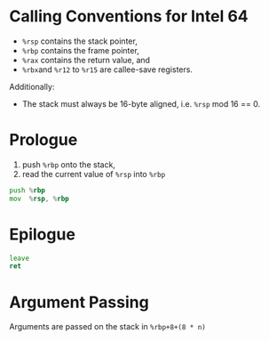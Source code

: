 <!--
     Copyright 2018, Data61
     Commonwealth Scientific and Industrial Research Organisation (CSIRO)
     ABN 41 687 119 230.

     This software may be distributed and modified according to the terms of
     the BSD 2-Clause license. Note that NO WARRANTY is provided.
     See "LICENSE_BSD2.txt" for details.

     @TAG(DATA61_BSD)
-->
# Calling Conventions for Intel 64

* `%rsp` contains the stack pointer,
* `%rbp` contains the frame pointer,
* `%rax` contains the return value, and
* `%rbx`and `%r12` to `%r15` are callee-save registers.

Additionally:

* The stack must always be 16-byte aligned, i.e. `%rsp` mod 16 == 0.

# Prologue

1. push `%rbp` onto the stack,
2. read the current value of `%rsp` into `%rbp`

```asm
push %rbp
mov  %rsp, %rbp
```

# Epilogue

```asm
leave
ret
```

# Argument Passing

Arguments are passed on the stack in `%rbp+8+(8 * n)`
